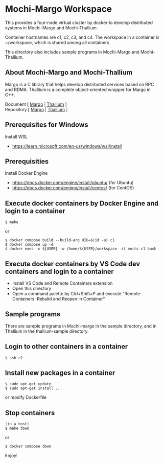 # Mochi-Margo Workspace

This provides a four-node virtual cluster by docker to develop
distributed systems in Mochi-Margo and Mochi-Thallium.

Container hostnames are c1, c2, c3, and c4.
The workspace in a container is ~/workspace,
which is shared among all containers.

This directory also includes sample programs in Mochi-Margo and Mochi-Thallium.

## About Mochi-Margo and Mochi-Thallium

Margo is a C library that helps develop distributed services based on RPC and RDMA.  Thallium is a complete object-oriented wrapper for Margo in C++.

Document [ [Margo](https://mochi.readthedocs.io/en/latest/margo.html) | [Thallium](https://mochi.readthedocs.io/en/latest/thallium.html) ]<br>
Repository [ [Margo](https://github.com/mochi-hpc/mochi-margo) | [Thallium](https://github.com/mochi-hpc/mochi-thallium) ]

## Prerequisites for Windows

Install WSL
- https://learn.microsoft.com/en-us/windows/wsl/install

## Prerequisities

Install Docker Engine
- https://docs.docker.com/engine/install/ubuntu/ (for Ubuntu)
- https://docs.docker.com/engine/install/centos/ (for CentOS)

## Execute docker containers by Docker Engine and login to a container

    $ make

or

    $ docker compose build --build-arg UID=$(id -u) c1
    $ docker compose up -d
    $ docker exec -u ${USER} -w /home/${USER}/workspace -it mochi-c1 bash

## Execute docker containers by VS Code dev containers and login to a container

- Install VS Code and Remote Containers extension
- Open this directory
- Open a command palette by Ctrl+Shift+P and execute "Remote-Containers: Rebulid and Reopen in Container"

## Sample programs

There are sample programs in Mochi-margo in the sample directory, and in Thallium in the thallium-sample directory.

## Login to other containers in a container

    $ ssh c2

## Install new packages in a container

    $ sudo apt-get update
    $ sudo apt-get install ...

or modify Dockerfile

## Stop containers

    (in a host)
    $ make down

or

    $ docker compose down

Enjoy!
